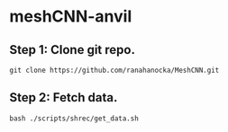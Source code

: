 # meshCNN-anvil

## Step 1: Clone git repo.
`git clone https://github.com/ranahanocka/MeshCNN.git`

## Step 2: Fetch data.
`bash ./scripts/shrec/get_data.sh`
